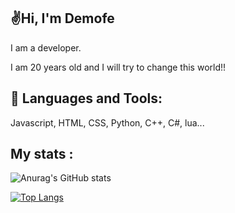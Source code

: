 ## ✌️Hi, I'm Demofe

I am a developer.

I am 20 years old and I will try to change this world!!


## 🧰 Languages and Tools:
Javascript, HTML, CSS, Python, C++, C#, lua...





## My stats :
![Anurag's GitHub stats](https://github-readme-stats.vercel.app/api?username=demofe&hide=contribs,prs)

[![Top Langs](https://github-readme-stats.vercel.app/api/top-langs/?username=demofe&layout=compact)](https://github.com/anuraghazra/github-readme-stats)
